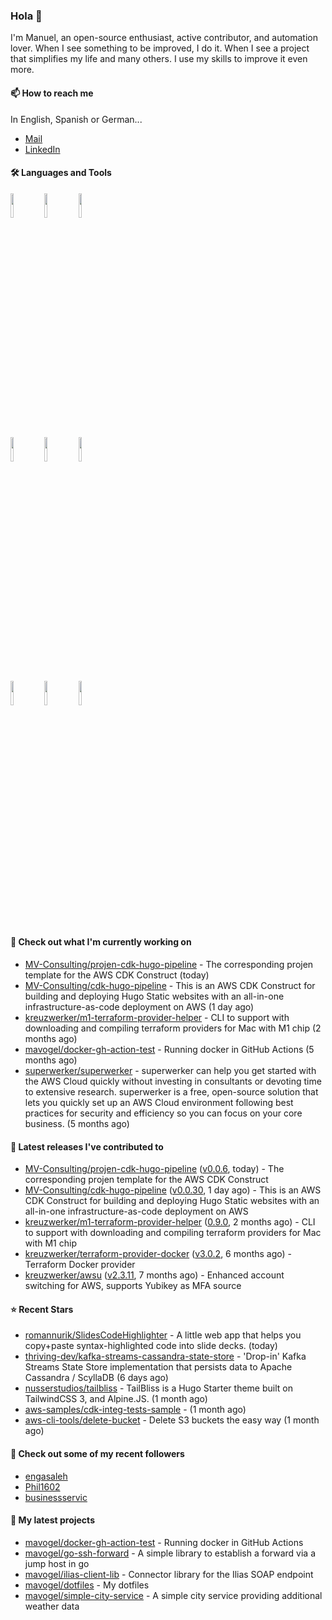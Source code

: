 ### Hola 👋



I'm Manuel, an open-source enthusiast, active contributor, and automation lover. When I see something to be improved, I do it. When I see a project
that simplifies my life and many others. I use my skills to improve it even more.

#### 📫 How to reach me
In English, Spanish or German...

- [Mail](mailto:mavogel@posteo.de)
- [LinkedIn](https://inkedin.com/in/manuel-vogel)

#### 🛠 Languages and Tools
<p>

  <code><img width="10%" src="https://www.vectorlogo.zone/logos/amazon_aws/amazon_aws-ar21.svg"></code>
  <code><img width="10%" src="https://www.vectorlogo.zone/logos/golang/golang-horizontal.svg"></code>
  <code><img width="10%" src="https://www.vectorlogo.zone/logos/kubernetes/kubernetes-ar21.svg"></code>
  <br />
  <code><img width="10%" src="https://www.vectorlogo.zone/logos/terraformio/terraformio-ar21.svg"></code>
  <code><img width="10%" src="https://www.vectorlogo.zone/logos/python/python-horizontal.svg"></code>
  <code><img width="10%" src="https://www.vectorlogo.zone/logos/typescriptlang/typescriptlang-official.svg"></code>
  <br />
  <code><img width="10%" src="https://www.vectorlogo.zone/logos/docker/docker-ar21.svg"></code>
  <code><img width="10%" src="https://www.vectorlogo.zone/logos/gitlab/gitlab-ar21.svg"></code>
  <code><img width="10%" src="https://www.vectorlogo.zone/logos/nodejs/nodejs-horizontal.svg"></code>
  <br />
 
</p>

#### 👷 Check out what I'm currently working on

- [MV-Consulting/projen-cdk-hugo-pipeline](https://github.com/MV-Consulting/projen-cdk-hugo-pipeline) - The corresponding projen template for the AWS CDK Construct (today)
- [MV-Consulting/cdk-hugo-pipeline](https://github.com/MV-Consulting/cdk-hugo-pipeline) - This is an AWS CDK Construct for building and deploying Hugo Static websites with an all-in-one infrastructure-as-code deployment on AWS (1 day ago)
- [kreuzwerker/m1-terraform-provider-helper](https://github.com/kreuzwerker/m1-terraform-provider-helper) - CLI to support with downloading and compiling terraform providers for Mac with M1 chip (2 months ago)
- [mavogel/docker-gh-action-test](https://github.com/mavogel/docker-gh-action-test) - Running docker in GitHub Actions (5 months ago)
- [superwerker/superwerker](https://github.com/superwerker/superwerker) - superwerker can help you get started with the AWS Cloud quickly without investing in consultants or devoting time to extensive research. superwerker is a free, open-source solution that lets you quickly set up an AWS Cloud environment following best practices for security and efficiency so you can focus on your core business.  (5 months ago)

#### 🔭 Latest releases I've contributed to

- [MV-Consulting/projen-cdk-hugo-pipeline](https://github.com/MV-Consulting/projen-cdk-hugo-pipeline) ([v0.0.6](https://github.com/MV-Consulting/projen-cdk-hugo-pipeline/releases/tag/v0.0.6), today) - The corresponding projen template for the AWS CDK Construct
- [MV-Consulting/cdk-hugo-pipeline](https://github.com/MV-Consulting/cdk-hugo-pipeline) ([v0.0.30](https://github.com/MV-Consulting/cdk-hugo-pipeline/releases/tag/v0.0.30), 1 day ago) - This is an AWS CDK Construct for building and deploying Hugo Static websites with an all-in-one infrastructure-as-code deployment on AWS
- [kreuzwerker/m1-terraform-provider-helper](https://github.com/kreuzwerker/m1-terraform-provider-helper) ([0.9.0](https://github.com/kreuzwerker/m1-terraform-provider-helper/releases/tag/0.9.0), 2 months ago) - CLI to support with downloading and compiling terraform providers for Mac with M1 chip
- [kreuzwerker/terraform-provider-docker](https://github.com/kreuzwerker/terraform-provider-docker) ([v3.0.2](https://github.com/kreuzwerker/terraform-provider-docker/releases/tag/v3.0.2), 6 months ago) - Terraform Docker provider
- [kreuzwerker/awsu](https://github.com/kreuzwerker/awsu) ([v2.3.11](https://github.com/kreuzwerker/awsu/releases/tag/v2.3.11), 7 months ago) - Enhanced account switching for AWS, supports Yubikey as MFA source

#### ⭐ Recent Stars

- [romannurik/SlidesCodeHighlighter](https://github.com/romannurik/SlidesCodeHighlighter) - A little web app that helps you copy&#43;paste syntax-highlighted code into slide decks. (today)
- [thriving-dev/kafka-streams-cassandra-state-store](https://github.com/thriving-dev/kafka-streams-cassandra-state-store) - &#39;Drop-in&#39; Kafka Streams State Store implementation that persists data to Apache Cassandra / ScyllaDB (6 days ago)
- [nusserstudios/tailbliss](https://github.com/nusserstudios/tailbliss) - TailBliss is a Hugo Starter theme built on TailwindCSS 3, and Alpine.JS. (1 month ago)
- [aws-samples/cdk-integ-tests-sample](https://github.com/aws-samples/cdk-integ-tests-sample) -  (1 month ago)
- [aws-cli-tools/delete-bucket](https://github.com/aws-cli-tools/delete-bucket) - Delete S3 buckets the easy way (1 month ago)

#### 👯 Check out some of my recent followers

- [engasaleh](https://github.com/engasaleh)
- [Phil1602](https://github.com/Phil1602)
- [businessservic](https://github.com/businessservic)





#### 🌱 My latest projects

- [mavogel/docker-gh-action-test](https://github.com/mavogel/docker-gh-action-test) - Running docker in GitHub Actions
- [mavogel/go-ssh-forward](https://github.com/mavogel/go-ssh-forward) - A simple library to establish a forward via a jump host in go
- [mavogel/ilias-client-lib](https://github.com/mavogel/ilias-client-lib) - Connector library for the Ilias SOAP endpoint
- [mavogel/dotfiles](https://github.com/mavogel/dotfiles) - My dotfiles
- [mavogel/simple-city-service](https://github.com/mavogel/simple-city-service) - A simple city service providing additional weather data
